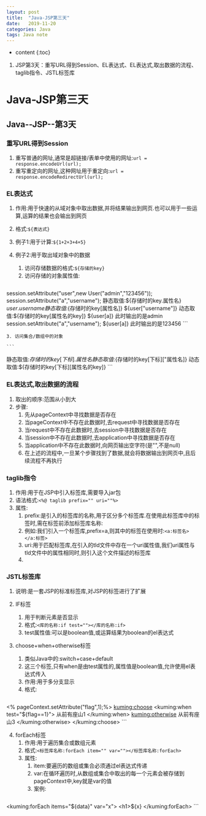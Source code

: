 ```yaml
---
layout: post
title:  "Java-JSP第三天"
date:   2019-11-20
categories: Java
tags: Java note
---
```


* content
{:toc}

1. JSP第3天：重写URL得到Session、EL表达式、EL表达式,取出数据的流程、taglib指令、JSTL标签库








# Java-JSP第三天
## Java--JSP--第3天
### 重写URL得到Session
1. 重写普通的网址,通常是超链接/表单中使用的网址:`url = response.encodeUrl(url);`
2. 重写重定向的网址,这种网址用于重定向:`url = response.encodeRedirectUrl(url);`

### EL表达式
1. 作用:用于快速的从域对象中取出数据,并将结果输出到网页.也可以用于一些运算,运算的结果也会输出到网页
2. 格式:`${表达式}`
3. 例子1:用于计算:`${1+2+3+4+5}`
4. 例子2:用于取出域对象中的数据
    1. 访问存储数据的格式:`${存储的key}`
    2. 访问存储的对象属性值:  

    ```jsp
session.setAttribute("user",new User("admin","123456"));
session.setAttribute("a","username");
静态取值:${存储时的key.属性名}
${user.username}
静态取值:${存储时的key[属性名]}
${user["username"]}
动态取值:${存储时的key[属性名的key]}
${user[a]}  此时输出的是admin
session.setAttribute("a","username");
${user[a]}  此时输出的是123456
    ```

    3. 访问集合/数组中的对象

    ```
静态取值:${存储时的key[下标].属性名}
静态取值:${存储时的key[下标]["属性名]}
动态取值:${存储时的key[下标][属性名的key]}
    ```

### EL表达式,取出数据的流程
1. 取出的顺序:范围从小到大
2. 步骤:
    1. 先从pageContext中寻找数据是否存在
    2. 当pageContext中不存在此数据时,去request中寻找数据是否存在
    3. 当request中不存在此数据时,去session中寻找数据是否存在
    4. 当session中不存在此数据时,去application中寻找数据是否存在
    5. 当application中不存在此数据时,向网页输出空字符(是"",不是null)
    6. 在上述的流程中,一旦某个步骤找到了数据,就会将数据输出到网页中,且后续流程不再执行

### taglib指令
1. 作用:用于在JSP中引入标签库,需要导入jar包
2. 语法格式:`<%@ taglib prefix="" uri=""%>`
3. 属性:
    1. prefix:是引入的标签库的名称,用于区分多个标签库.在使用此标签库中的标签时,需在标签前添加标签库名称:
    2. 例如:我们引入一个标签库,prefix=a,则其中的标签在使用时:`<a:标签名></a:标签>`
    3. uri:用于匹配标签库,在引入的tld文件中存在一个uri属性值,我们uri属性与tld文件中的属性相同时,则引入这个文件描述的标签库
    4. 

### JSTL标签库
1. 说明:是一套JSP的标准标签库,对JSP的标签进行了扩展
2. IF标签
    1. 用于判断元素是否显示
    2. 格式:`<库的名称:if test=""></库的名称:if>`
    3. test属性值:可以是boolean值,或运算结果为boolean的el表达式

3. choose+when+otherwise标签
    1. 类似Java中的:switch+case+default
    2. 这三个标签,只有when是由test属性的,属性值是boolean值,允许使用el表达式传入
    3. 作用:用于多分支显示
    4. 格式: 

    ```jsp
<% pageContext.setAttribute("flag",1);%>
<kuming:choose>
    <kuming:when test="${flag==1}">
        从前有座山1
    </kuming:when>
    <kuming:otherwise>
        从前有座山3
    </kuming:otherwise>
</kuming:choose>
    ```

4. forEach标签
    1. 作用:用于遍历集合或数组元素
    2. 格式:`<标签库名称:forEach item="" var=""></标签库名称:forEach>` 
    3. 属性:
        1. item:要遍历的数组或集合必须通过el表达式传递
        2. var:在循环遍历时,从数组或集合中取出的每一个元素会被存储到pageContext中,key就是var的值
        3. 案例:    
        ```jsp
<kuming:forEach items="${data}" var="x">
        <h1>${x}</h1>
</kuming:forEach>
        ```



















